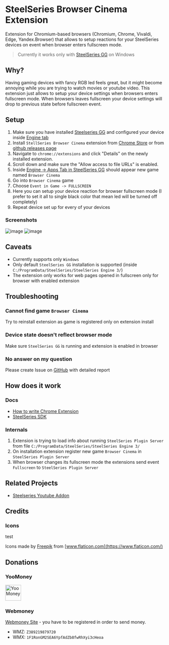 # SteelSeries Browser Cinema Extension

Extension for Chromium-based browsers (Chromium, Chrome, Vivaldi, Edge, Yandex.Browser) that allows to setup reactions for your SteelSeries devices on event when browser enters fullscreen mode.

> Currently it works only with [SteelSeries GG](https://steelseries.com/gg) on Windows

## Why?

Having gaming devices with fancy RGB led feels great, but it might become annoying while you are trying to watch movies or youtube video. This extension just allows to setup your device settings when browsers enters fullscreen mode. When browsers leaves fullscreen your device settings will drop to previous state before fullscreen event.

## Setup

1. Make sure you have installed [Steelseries GG](https://steelseries.com/gg) and configured your device inside [Engine tab](https://steelseries.com/engine)
2. Install `StellSeries Browser Cinema` extension from [Chrome Store](https://chrome.google.com/webstore/detail/steelseries-browser-cinem/mndmnpnegjbnfakegcedmfccfiapdnhc/) or from [github releases page](https://github.com/meskill/steelseries-browser-cinema/releases)
3. Navigate to `chrome://extensions` and click "Details" on the newly installed extension.
4. Scroll down and make sure the "Allow access to file URLs" is enabled.
5. Inside [Engine -> Apps Tab in SteelSeries GG](https://steelseries.com/engine/apps) should appear new game named `Browser Cinema`
6. Go into `Browser Cinema` game
7. Choose `Event in Game -> FULLSCREEN`
8. Here you can setup your device reaction for browser fullscreen mode (I prefer to set it all to single black color that mean led will be turned off completely)
9. Repeat device set up for every of your devices

### Screenshots

![image](https://user-images.githubusercontent.com/8974488/134727379-48a4d5de-a4cc-4bba-8f71-6dbb3d70e7cd.png)
![image](https://user-images.githubusercontent.com/8974488/134727399-6e319086-0ced-4ae1-b170-538840654da4.png)

## Caveats

- Currently supports only `Windows`
- Only default `SteelSeries GG` installation is supported (inside `C:/ProgramData/SteelSeries/SteelSeries Engine 3/`)
- The extension only works for web pages opened in fullscreen only for browser with enabled extension

## Troubleshooting

### Cannot find game `Browser Cinema`

Try to reinstall extension as game is registered only on extension install

### Device state doesn't reflect browser mode

Make sure `SteelSeries GG` is running and extension is enabled in browser

### No answer on my question

Please create Issue on [GitHub](https://github.com/meskill/steelseries-browser-cinema/issues) with detailed report

## How does it work

### Docs

- [How to write Chrome Extension](https://developer.chrome.com/docs/extensions/mv3/getstarted/)
- [SteelSeries SDK](https://github.com/SteelSeries/gamesense-sdk)

### Internals

1. Extension is trying to load info about running `SteelSeries Plugin Server` from file `C:/ProgramData/SteelSeries/SteelSeries Engine 3/`
2. On installation extension register new game `Browser Cinema` in `SteelSeries Plugin Server`
3. When browser changes its fullscreen mode the extensions send event `Fullscreen` to `SteelSeries Plugin Server`

## Related Projects

- [Steelseries Youtube Addon](https://github.com/AeTher97/Steelseries_Youtube_Addon)

## Credits

### Icons

test

Icons made by [Freepik](https://www.freepik.com) from [www.flaticon.com](https://www.flaticon.com/)

## Donations

<!-- <a href="https://www.buymeacoffee.com/meskill" target="_blank"><img src="https://cdn.buymeacoffee.com/buttons/v2/default-yellow.png" alt="Buy Me A Coffee" style="height: 60px !important;width: 217px !important;" ></a> -->

### YooMoney

<a href="https://yoomoney.ru/to/4100117368774389" target="_blank"><img src="https://play-lh.googleusercontent.com/fMbbh6JE6DJ_e9lusHysPINeYdNCuRTYZ2qAHtg7FDZG3KafJOaj7LVdDBJBUCb5inA=s180-rw" alt="YooMoney" style="height: 50px !important;width: 50px !important;"/></a>

### Webmoney

[Webmoney Site](https://www.web.money/eng/) - you have to be registered in order to send money.

- WMZ: `Z389219879720`
- WMX: `1F1RonGM2SEA6YpfAdZb8fwRhXyi3cHeoa`
